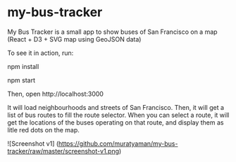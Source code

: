 # my-bus-tracker
My Bus Tracker is a small app to show buses of San Francisco on a map (React + D3 + SVG map using GeoJSON data)

To see it in action, run:

npm install

npm start

Then, open http://localhost:3000

It will load neighbourhoods and streets of San Francisco. Then, it will get a list of bus routes to fill the route selector. When you can select a route, it will get the locations of the buses operating on that route, and display them as litle red dots on the map.

![Screenshot v1]
(https://github.com/muratyaman/my-bus-tracker/raw/master/screenshot-v1.png)
